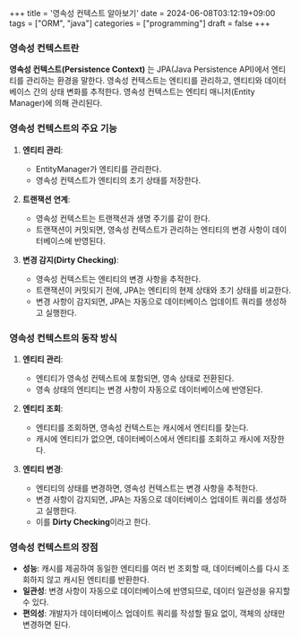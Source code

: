+++
title = '영속성 컨텍스트 알아보기'
date = 2024-06-08T03:12:19+09:00
tags = ["ORM", "java"]
categories = ["programming"]
draft = false
+++

### 영속성 컨텍스트란

**영속성 컨텍스트(Persistence Context)** 는 JPA(Java Persistence API)에서 엔티티를 관리하는 환경을 말한다. 영속성 컨텍스트는 엔티티를 관리하고, 엔티티와 데이터베이스 간의 상태 변화를 추적한다. 영속성 컨텍스트는 엔티티 매니저(Entity Manager)에 의해 관리된다.

### 영속성 컨텍스트의 주요 기능

1. **엔티티 관리**:

    - EntityManager가 엔티티를 관리한다.
    - 영속성 컨텍스트가 엔티티의 초기 상태를 저장한다.

2. **트랜잭션 연계**:

    - 영속성 컨텍스트는 트랜잭션과 생명 주기를 같이 한다.
    - 트랜잭션이 커밋되면, 영속성 컨텍스트가 관리하는 엔티티의 변경 사항이 데이터베이스에 반영된다.

3. **변경 감지(Dirty Checking)**:

    - 영속성 컨텍스트는 엔티티의 변경 사항을 추적한다.
    - 트랜잭션이 커밋되기 전에, JPA는 엔티티의 현제 상태와 초기 상태를 비교한다.
    - 변경 사항이 감지되면, JPA는 자동으로 데이터베이스 업데이트 쿼리를 생성하고 실행한다.

### 영속성 컨텍스트의 동작 방식

1. **엔티티 관리**:

    - 엔티티가 영속성 컨텍스트에 포함되면, 영속 상태로 전환된다.
    - 영속 상태의 엔티티는 변경 사항이 자동으로 데이터베이스에 반영된다.

2. **엔티티 조회**:

    - 엔티티를 조회하면, 영속성 컨텍스트는 캐시에서 엔티티를 찾는다.
    - 캐시에 엔티티가 없으면, 데이터베이스에서 엔티티를 조회하고 캐시에 저장한다.

3. **엔티티 변경**:

    - 엔티티의 상태를 변경하면, 영속성 컨텍스트는 변경 사항을 추적한다.
    - 변경 사항이 감지되면, JPA는 자동으로 데이터베이스 업데이트 쿼리를 생성하고 실행한다.
    - 이를 **Dirty Checking**이라고 한다.

### 영속성 컨텍스트의 장점

-   **성능**: 캐시를 제공하여 동일한 엔티티를 여러 번 조회할 때, 데이터베이스를 다시 조회하지 않고 캐시된 엔티티를 반환한다.
-   **일관성**: 변경 사항이 자동으로 데이터베이스에 반영되므로, 데이터 일관성을 유지할 수 있다.
-   **편의성**: 개발자가 데이터베이스 업데이트 쿼리를 작성할 필요 없이, 객체의 상태만 변경하면 된다.
